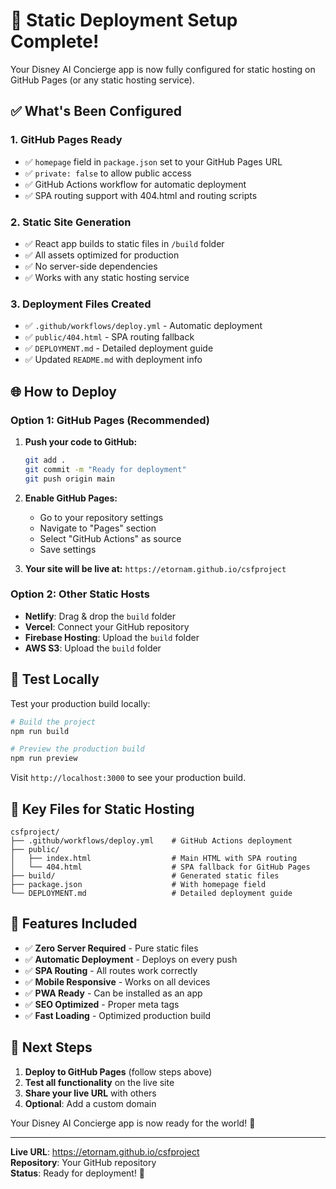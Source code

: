 # 🚀 Static Deployment Setup Complete!

Your Disney AI Concierge app is now fully configured for static hosting on GitHub Pages (or any static hosting service).

## ✅ What's Been Configured

### 1. **GitHub Pages Ready**
- ✅ `homepage` field in `package.json` set to your GitHub Pages URL
- ✅ `private: false` to allow public access
- ✅ GitHub Actions workflow for automatic deployment
- ✅ SPA routing support with 404.html and routing scripts

### 2. **Static Site Generation**
- ✅ React app builds to static files in `/build` folder
- ✅ All assets optimized for production
- ✅ No server-side dependencies
- ✅ Works with any static hosting service

### 3. **Deployment Files Created**
- ✅ `.github/workflows/deploy.yml` - Automatic deployment
- ✅ `public/404.html` - SPA routing fallback
- ✅ `DEPLOYMENT.md` - Detailed deployment guide
- ✅ Updated `README.md` with deployment info

## 🌐 How to Deploy

### Option 1: GitHub Pages (Recommended)
1. **Push your code to GitHub:**
   ```bash
   git add .
   git commit -m "Ready for deployment"
   git push origin main
   ```

2. **Enable GitHub Pages:**
   - Go to your repository settings
   - Navigate to "Pages" section
   - Select "GitHub Actions" as source
   - Save settings

3. **Your site will be live at:**
   `https://etornam.github.io/csfproject`

### Option 2: Other Static Hosts
- **Netlify**: Drag & drop the `build` folder
- **Vercel**: Connect your GitHub repository
- **Firebase Hosting**: Upload the `build` folder
- **AWS S3**: Upload the `build` folder

## 🧪 Test Locally

Test your production build locally:

```bash
# Build the project
npm run build

# Preview the production build
npm run preview
```

Visit `http://localhost:3000` to see your production build.

## 📁 Key Files for Static Hosting

```
csfproject/
├── .github/workflows/deploy.yml    # GitHub Actions deployment
├── public/
│   ├── index.html                  # Main HTML with SPA routing
│   └── 404.html                    # SPA fallback for GitHub Pages
├── build/                          # Generated static files
├── package.json                    # With homepage field
└── DEPLOYMENT.md                   # Detailed deployment guide
```

## 🎯 Features Included

- ✅ **Zero Server Required** - Pure static files
- ✅ **Automatic Deployment** - Deploys on every push
- ✅ **SPA Routing** - All routes work correctly
- ✅ **Mobile Responsive** - Works on all devices
- ✅ **PWA Ready** - Can be installed as an app
- ✅ **SEO Optimized** - Proper meta tags
- ✅ **Fast Loading** - Optimized production build

## 🚀 Next Steps

1. **Deploy to GitHub Pages** (follow steps above)
2. **Test all functionality** on the live site
3. **Share your live URL** with others
4. **Optional**: Add a custom domain

Your Disney AI Concierge app is now ready for the world! 🌟

---

**Live URL**: https://etornam.github.io/csfproject  
**Repository**: Your GitHub repository  
**Status**: Ready for deployment! 🚀
